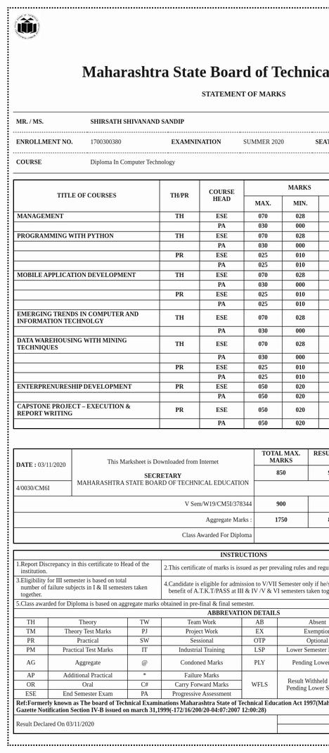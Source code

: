 <!DOCTYPE html>
<html xmlns="http://www.w3.org/1999/xhtml">
  <head>
    <style>
    body {
      font-family: Calibri;
    }
    .tableRecordPadding {
      font-weight: bold;
      padding: 2px 0 2px 2px;
    }
    .Error {
      text-align: center;
      margin: 70px 0;
      color: red;
      font-size: 1.5em;
    }
    .Error1 {
      text-align: center;
      color: red;
      font-size: 1.5em;
    }
        .statment {
            font-family: Calibri;
            text-align: center;
            margin-top: 20px;
            text-transform: uppercase;
        }
        .tbl tr td {
            padding: 2px 5px;
        }
        .Instruct {
            display: table-cell;
        }
        * {
            margin: 0px;
            padding: 0px;
        }
        .main {
            width: 1050px;
            height: auto;
            border: 3px dotted black;
            margin: auto;
            padding: 10px;
        }
        .heading {
            width: 100%;
            height: 100px;
        }
        .heading h1,
        h3 {
            font-family: 'Old English Text MT';
            text-align: center
        }
        .img {
            width: 10%;
            height: 100px;
            float: left;
            margin-left: 15px;
        }
        .td {
            /*border-left:1px solid;
           border-right:1px solid;
           border-bottom:1px solid;*/
            height: 15px;
            width: 205px;
            text-align: center;
        }
        .td1 {
            /*border: 1px solid;*/
            height: 15px;
            width: 80px;
            text-align: center;
        }
        table,
        th,
        td {
            border: 1px solid black;
            border-collapse: collapse;
        }
        .col {
            border: 0px;
            border-bottom: 1px dashed;
            border-collapse: collapse;
            height: 40px;
        }
    </style>
  </head>
  <body>
    <div class="main">
      <img src=logo.png width=6% height=6% border="0" alt="MSBTE LOGO" />
      <div class="heading">
        <h1 style="font-size:35px;">Maharashtra State Board of Technical Education</h1>
        <h3 class="statment">Statement of Marks</h3>
      </div>
      <div>
        <table style="width:100%;margin-top:10px;border:0px solid">
          <tr>
            <td style="width:155px;" class="col">   <strong>MR. / MS.</strong></td>
            <td colspan="6" class="col"><strong>SHIRSATH SHIVANAND SANDIP</strong></td>
          </tr>
          <tr>
            <td style="width:155px;" class="col"><strong>ENROLLMENT NO.</strong></td>
            <td style="width:170px;" class="col"> 1700300380</td>
            <td style="width:150px;" class="col"><strong>EXAMNINATION</strong></td>
            <td style="width:150px;" class="col">SUMMER 2020</td>
            <td style="width:100px;" class="col"><strong>SEAT NO.</strong></td>
            <td style="width:100px;" class="col">383898</td>
            <td class="col"><strong>FINAL SEMESTER</strong></td>
          </tr>
          <tr>
            <td style="margin-right:20px;width:155px;" class="col">   <strong>COURSE</strong></td>
            <td colspan="6" class="col">Diploma In Computer Technology</td>
          </tr>
        </table>
        <div id="dvMain0">
          <table border='1' cellspacing='0' align='center' widht='0'>
            <tr>
              <td width='700px' height='30px' align='center' rowspan='2'><strong>TITLE OF COURSES</strong></td>
              <td width='150px' height='30px' align='center' rowspan='2'><strong>TH/PR</strong></td>
              <td width='150px' height='30px' align='center' rowspan='2'><strong>COURSE HEAD</strong></td>
              <td width='150px' height='30px' align='center' colspan='3'><strong>MARKS</strong></td>
              <td width='150px' height='30px' align='center' colspan='2'><strong>TOTAL MARKS</strong></td>
              <td width='150px' height='30px' align='center' rowspan='2'><strong>CREDITS</strong></td>
            </tr>
            <tr>
              <td width='150px' height='30px' align='center'><strong>MAX.</strong></td>
              <td width='150px' height='30px' align='center'><strong>MIN.</strong></td>
              <td width='150px' height='30px' align='center'><strong>OBT.</strong></td>
              <td width='150px' height='30px' align='center'><strong>MAX</strong></td>
              <td width='150px' height='30px' align='center'><strong>OBT</strong></td>
            </tr>
            <tr>
              <td><strong>MANAGEMENT</strong></td>
              <td align='center'><strong>TH</strong></td>
              <td align='center'><strong>ESE</strong></td>
              <td align='center'><strong>070</strong></td>
              <td align='center'><strong>028</strong></td>
              <td align='center'><strong>060 </strong></td>
              <td align='center'><strong>100</strong></td>
              <td align='center'><strong>088 </strong></td>
              <td align='center'><strong>3</strong></td>
            </tr>
            <tr>
              <td><strong></strong></td>
              <td align='center'><strong></strong></td>
              <td align='center'><strong>PA</strong></td>
              <td align='center'><strong>030</strong></td>
              <td align='center'><strong>000</strong></td>
              <td align='center'><strong>028 </strong></td>
              <td align='center'><strong></strong></td>
              <td align='center'><strong></strong></td>
              <td align='center'><strong></strong></td>
            </tr>
            <tr>
              <td><strong>PROGRAMMING WITH PYTHON</strong></td>
              <td align='center'><strong>TH</strong></td>
              <td align='center'><strong>ESE</strong></td>
              <td align='center'><strong>070</strong></td>
              <td align='center'><strong>028</strong></td>
              <td align='center'><strong>070 </strong></td>
              <td align='center'><strong>100</strong></td>
              <td align='center'><strong>100 </strong></td>
              <td align='center'><strong>5</strong></td>
            </tr>
            <tr>
              <td><strong></strong></td>
              <td align='center'><strong></strong></td>
              <td align='center'><strong>PA</strong></td>
              <td align='center'><strong>030</strong></td>
              <td align='center'><strong>000</strong></td>
              <td align='center'><strong>030 </strong></td>
              <td align='center'><strong></strong></td>
              <td align='center'><strong></strong></td>
              <td align='center'><strong></strong></td>
            </tr>
            <tr>
              <td><strong></strong></td>
              <td align='center'><strong>PR</strong></td>
              <td align='center'><strong>ESE</strong></td>
              <td align='center'><strong>025</strong></td>
              <td align='center'><strong>010</strong></td>
              <td align='center'><strong>024 </strong></td>
              <td align='center'><strong>050</strong></td>
              <td align='center'><strong>048 </strong></td>
              <td align='center'><strong></strong></td>
            </tr>
            <tr>
              <td><strong></strong></td>
              <td align='center'><strong></strong></td>
              <td align='center'><strong>PA</strong></td>
              <td align='center'><strong>025</strong></td>
              <td align='center'><strong>010</strong></td>
              <td align='center'><strong>024 </strong></td>
              <td align='center'><strong></strong></td>
              <td align='center'><strong></strong></td>
              <td align='center'><strong></strong></td>
            </tr>
            <tr>
              <td><strong>MOBILE APPLICATION DEVELOPMENT</strong></td>
              <td align='center'><strong>TH</strong></td>
              <td align='center'><strong>ESE</strong></td>
              <td align='center'><strong>070</strong></td>
              <td align='center'><strong>028</strong></td>
              <td align='center'><strong>070 </strong></td>
              <td align='center'><strong>100</strong></td>
              <td align='center'><strong>100 </strong></td>
              <td align='center'><strong>7</strong></td>
            </tr>
            <tr>
              <td><strong></strong></td>
              <td align='center'><strong></strong></td>
              <td align='center'><strong>PA</strong></td>
              <td align='center'><strong>030</strong></td>
              <td align='center'><strong>000</strong></td>
              <td align='center'><strong>030 </strong></td>
              <td align='center'><strong></strong></td>
              <td align='center'><strong></strong></td>
              <td align='center'><strong></strong></td>
            </tr>
            <tr>
              <td><strong></strong></td>
              <td align='center'><strong>PR</strong></td>
              <td align='center'><strong>ESE</strong></td>
              <td align='center'><strong>025</strong></td>
              <td align='center'><strong>010</strong></td>
              <td align='center'><strong>024 </strong></td>
              <td align='center'><strong>050</strong></td>
              <td align='center'><strong>048 </strong></td>
              <td align='center'><strong></strong></td>
            </tr>
            <tr>
              <td><strong></strong></td>
              <td align='center'><strong></strong></td>
              <td align='center'><strong>PA</strong></td>
              <td align='center'><strong>025</strong></td>
              <td align='center'><strong>010</strong></td>
              <td align='center'><strong>024 </strong></td>
              <td align='center'><strong></strong></td>
              <td align='center'><strong></strong></td>
              <td align='center'><strong></strong></td>
            </tr>
            <tr>
              <td><strong>EMERGING TRENDS IN COMPUTER AND INFORMATION TECHNOLGY</strong></td>
              <td align='center'><strong>TH</strong></td>
              <td align='center'><strong>ESE</strong></td>
              <td align='center'><strong>070</strong></td>
              <td align='center'><strong>028</strong></td>
              <td align='center'><strong>070 </strong></td>
              <td align='center'><strong>100</strong></td>
              <td align='center'><strong>100 </strong></td>
              <td align='center'><strong>3</strong></td>
            </tr>
            <tr>
              <td><strong></strong></td>
              <td align='center'><strong></strong></td>
              <td align='center'><strong>PA</strong></td>
              <td align='center'><strong>030</strong></td>
              <td align='center'><strong>000</strong></td>
              <td align='center'><strong>030 </strong></td>
              <td align='center'><strong></strong></td>
              <td align='center'><strong></strong></td>
              <td align='center'><strong></strong></td>
            </tr>
            <tr>
              <td><strong>DATA WAREHOUSING WITH MINING TECHNIQUES</strong></td>
              <td align='center'><strong>TH</strong></td>
              <td align='center'><strong>ESE</strong></td>
              <td align='center'><strong>070</strong></td>
              <td align='center'><strong>028</strong></td>
              <td align='center'><strong>070 </strong></td>
              <td align='center'><strong>100</strong></td>
              <td align='center'><strong>100 </strong></td>
              <td align='center'><strong>5</strong></td>
            </tr>
            <tr>
              <td><strong></strong></td>
              <td align='center'><strong></strong></td>
              <td align='center'><strong>PA</strong></td>
              <td align='center'><strong>030</strong></td>
              <td align='center'><strong>000</strong></td>
              <td align='center'><strong>030 </strong></td>
              <td align='center'><strong></strong></td>
              <td align='center'><strong></strong></td>
              <td align='center'><strong></strong></td>
            </tr>
            <tr>
              <td><strong></strong></td>
              <td align='center'><strong>PR</strong></td>
              <td align='center'><strong>ESE</strong></td>
              <td align='center'><strong>025</strong></td>
              <td align='center'><strong>010</strong></td>
              <td align='center'><strong>024 </strong></td>
              <td align='center'><strong>050</strong></td>
              <td align='center'><strong>048 </strong></td>
              <td align='center'><strong></strong></td>
            </tr>
            <tr>
              <td><strong></strong></td>
              <td align='center'><strong></strong></td>
              <td align='center'><strong>PA</strong></td>
              <td align='center'><strong>025</strong></td>
              <td align='center'><strong>010</strong></td>
              <td align='center'><strong>024 </strong></td>
              <td align='center'><strong></strong></td>
              <td align='center'><strong></strong></td>
              <td align='center'><strong></strong></td>
            </tr>
            <tr>
              <td><strong>ENTERPRENURESHIP DEVELOPMENT</strong></td>
              <td align='center'><strong>PR</strong></td>
              <td align='center'><strong>ESE</strong></td>
              <td align='center'><strong>050</strong></td>
              <td align='center'><strong>020</strong></td>
              <td align='center'><strong>049 </strong></td>
              <td align='center'><strong>100</strong></td>
              <td align='center'><strong>098 </strong></td>
              <td align='center'><strong>4</strong></td>
            </tr>
            <tr>
              <td><strong></strong></td>
              <td align='center'><strong></strong></td>
              <td align='center'><strong>PA</strong></td>
              <td align='center'><strong>050</strong></td>
              <td align='center'><strong>020</strong></td>
              <td align='center'><strong>049 </strong></td>
              <td align='center'><strong></strong></td>
              <td align='center'><strong></strong></td>
              <td align='center'><strong></strong></td>
            </tr>
            <tr>
              <td><strong>CAPSTONE PROJECT – EXECUTION & REPORT WRITING</strong></td>
              <td align='center'><strong>PR</strong></td>
              <td align='center'><strong>ESE</strong></td>
              <td align='center'><strong>050</strong></td>
              <td align='center'><strong>020</strong></td>
              <td align='center'><strong>049 </strong></td>
              <td align='center'><strong>100</strong></td>
              <td align='center'><strong>098 </strong></td>
              <td align='center'><strong>4</strong></td>
            </tr>
            <tr>
              <td><strong></strong></td>
              <td align='center'><strong></strong></td>
              <td align='center'><strong>PA</strong></td>
              <td align='center'><strong>050</strong></td>
              <td align='center'><strong>020</strong></td>
              <td align='center'><strong>049 </strong></td>
              <td align='center'><strong></strong></td>
              <td align='center'><strong></strong></td>
              <td align='center'><strong></strong></td>
            </tr>
          </table>
        </div>
        <br />
        <div id="dvTotal0">
          <table class='tbl' border='1' cellspacing='0' align='center' widht='0'>
            <tr>
              <td width='150px' height='30px' align='left' rowspan='2'><strong>DATE :</strong> 03/11/2020 </td>
              <td width='600px' height='30px' align='center' rowspan='3'>This Marksheet is Downloaded from Internet<br><br><span style='font-weight:bold;'>SECRETARY</span><br/>MAHARASHTRA STATE BOARD OF TECHNICAL EDUCATION</td>
              <td width='150px' height='30px' align='center'><strong>TOTAL MAX. MARKS</strong></td>
              <td width='150px' height='30px' align='center'><strong>RESULT WITH %</strong></td>
              <td width='150px' height='30px' align='center'><strong>TOTAL MARKS OBTAINED </strong></td>
              <td width='100px' height='30px' align='center'><strong>TOTAL CREDIT</strong></td>
            </tr>
            <tr>
              <td width='150px' height='30px' align='center'><strong>850</strong></td>
              <td width='150px' height='30px' align='center'><strong>97.41</strong></td>
              <td width='150px' height='30px' align='center'><strong>828</strong></td>
              <td width='150px' height='30px' align='center'><strong>31</strong></td>
            </tr>
            <tr>
              <td width='150px' height='30px' align='left'>4/0030/CM6I</td>
              <td width='150px' height='30px' align='center' colspan='4'><strong>FIRST CLASS DIST. </strong></td>
            </tr>
            <tr>
              <td width='150px' height='30px' align='right' colspan='2'>V Sem/W19/CM5I/378344</td>
              <td width='150px' height='30px' align='center'><strong>900</strong></td>
              <td width='150px' height='30px' align='center'> </td>
              <td width='150px' height='30px' align='center'><strong>742</strong></td>
              <td width='150px' height='30px' align='center'><strong>Total Credits Acquired</strong></td>
            </tr>
            <tr>
              <td width='150px' height='30px' align='right' colspan='2'>Aggregate Marks : </td>
              <td width='150px' height='30px' align='center'><strong>1750</strong></td>
              <td width='150px' height='30px' align='center'><strong>89.71</strong></td>
              <td width='150px' height='30px' align='center'><strong>1570</strong></td>
              <td width='150px' height='30px' align='center'><strong>191</strong></td>
            </tr>
            <tr>
              <td width='150px' height='30px' align='right' colspan='2'>Class Awarded For Diploma </td>
              <td width='150px' height='30px' align='center' colspan='4'><strong>FIRST CLASS DIST.</strong></td>
            </tr>
          </table>
        </div>
        <div>
          <table class='tbl' border='1' cellspacing='0' align='center' widht='0'>
            <tr>
              <td colspan='8' style='text-align:center; height:10px'><Strong>INSTRUCTIONS</Strong></td>
            </tr>
            <tr>
              <td colspan='3'> <span class='Instruct'> 1.</span><span class='Instruct'>Report Discrepancy in this certificate to Head of the institution.</span></td>
              <td colspan='5'> <span class='Instruct'> 2.</span><span class='Instruct'>This certificate of marks is issued as per prevaling rules and regulations of MSBTE at the time of this exam.</span></td>
            </tr>
            <tr>
              <td colspan='3'><span class='Instruct'> 3.</span><span class='Instruct'>Eligibility for III semester is based on total <br /> number of failure subjects in I & II semesters taken together.</span></td>
              <td colspan='5'><span class='Instruct'> 4.</span><span class='Instruct'>Candidate is eligible for admission to V/VII Semester only if he/she is fully passed in I & II /III & IV semesters & availed benefit of A.T.K.T/PASS at III & IV /V & VI semesters taken together respectively.</span></td>
            </tr>
            <tr>
              <td colspan='8'> <span class='Instruct'> 5.</span><span class='Instruct'>Class awarded for Diploma is based on aggregate marks obtained in pre-final & final semester.</span></td>
            </tr>
            <tr>
              <td colspan='8' align='center'><Strong>ABBREVATION DETAILS</Strong></td>
            </tr>
            <tr>
              <td class='td1'>TH</td>
              <td class='td'>Theory</td>
              <td class='td1'>TW</td>
              <td class='td'>Team Work</td>
              <td class='td1'>AB</td>
              <td class='td'>Absent</td>
              <td class='td1'>%</td>
              <td class='td'>Percentage of Marks</td>
            </tr>
            <tr>
              <td class='td1'>TM</td>
              <td class='td'>Theory Test Marks</td>
              <td class='td1'>PJ</td>
              <td class='td'>Project Work</td>
              <td class='td1'>EX</td>
              <td class='td'>Exemption</td>
              <td class='td1' rowspan='2'>WFLY</td>
              <td class='td' rowspan='2'>Result Withheld Due to Pending Lower Year</td>
            </tr>
            <tr>
              <td class='td1'>PR</td>
              <td class='td'>Practical</td>
              <td class='td1'>SW</td>
              <td class='td'>Sessional</td>
              <td class='td1'>OTP</td>
              <td class='td'>Optional</td>
            </tr>
            <tr>
              <td class='td1'>PM</td>
              <td class='td'>Practical Test Marks</td>
              <td class='td1'>IT</td>
              <td class='td'>Industrial Training</td>
              <td class='td1'>LSP</td>
              <td class='td'>Lower Semester Pending</td>
              <td class='td1'>CON</td>
              <td class='td'>Condoned</td>
            </tr>
            <tr>
              <td class='td1'>AG</td>
              <td class='td'>Aggregate</td>
              <td class='td1'>@</td>
              <td class='td'>Condoned Marks</td>
              <td class='td1'>PLY</td>
              <td class='td'>Pending Lower Year</td>
              <td class='td1'>FT</td>
              <td class='td'>Failure But Allowed To Keep Term</td>
            </tr>
            <tr>
              <td class='td1'>AP</td>
              <td class='td'>Additional Practical</td>
              <td class='td1'>*</td>
              <td class='td'>Failure Marks</td>
              <td class='td1' rowspan=3>WFLS</td>
              <td class='td' rowspan=3>Result Withheld Due To Pending Lower Semester</td>
              <td class='td1'>A.T.K.T</td>
              <td class='td'>Allowed to Keep Term</td>
            </tr>
            <tr>
              <td class='td1'>OR</td>
              <td class='td'>Oral</td>
              <td class='td1'>C#</td>
              <td class='td'>Carry Forward Marks</td>
              <td class='td1' rowspan='2'>DIST</td>
              <td class='td' rowspan='2'>Distinction</td>
            </tr>
            <tr>
              <td class='td1'>ESE</td>
              <td class='td'>End Semester Exam</td>
              <td class='td1'>PA</td>
              <td class='td'>Progressive Assessment</td>
            </tr>
            <tr>
              <td colspan=8><strong>Ref:Formerly known as The board of Technical Examinations Maharashtra State of Technical Education Act 1997(Mah XXXVIII of 1997) and Maharashtra Government Gazette Notification Section IV-B issued on march 31,1999(-172/16/200/20-04:07:2007 12:00:28)</strong></td>
            </tr>
            <tr>
              <td rowspan=2 colspan=5>Result Declared On 03/11/2020</td>
              <td colspan=4 style=text-align:right>Url:-http://www.msbte.org.in</td>
            </tr>
            <tr>
              <td colspan=4 style=text-align:right>E & OE</td>
            </tr>
          </table>
        </div>
      </div>
    </div>
    <br />
    <br />
    <p style="page-break-after: always;"> </p>
    <!--<p style="page-break-before: always;"> </p>-->
  </body>
</html>

